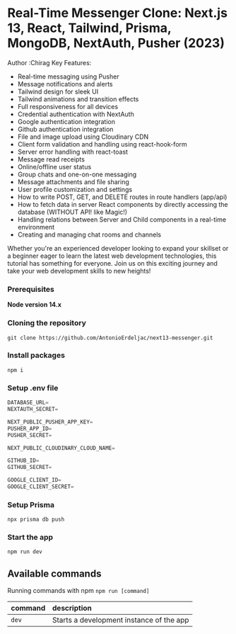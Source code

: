 # Real-Time Messenger Clone: Next.js 13, React, Tailwind, Prisma, MongoDB, NextAuth, Pusher (2023)
Author :Chirag
Key Features:

- Real-time messaging using Pusher
- Message notifications and alerts
- Tailwind design for sleek UI
- Tailwind animations and transition effects
- Full responsiveness for all devices
- Credential authentication with NextAuth
- Google authentication integration
- Github authentication integration
- File and image upload using Cloudinary CDN
- Client form validation and handling using react-hook-form
- Server error handling with react-toast
- Message read receipts
- Online/offline user status
- Group chats and one-on-one messaging
- Message attachments and file sharing
- User profile customization and settings
- How to write POST, GET, and DELETE routes in route handlers (app/api)
- How to fetch data in server React components by directly accessing the database (WITHOUT API! like Magic!)
- Handling relations between Server and Child components in a real-time environment
- Creating and managing chat rooms and channels

Whether you're an experienced developer looking to expand your skillset or a beginner eager to learn the latest web development technologies, this tutorial has something for everyone. Join us on this exciting journey and take your web development skills to new heights!


### Prerequisites

**Node version 14.x**

### Cloning the repository

```shell
git clone https://github.com/AntonioErdeljac/next13-messenger.git
```

### Install packages

```shell
npm i
```

### Setup .env file


```js
DATABASE_URL=
NEXTAUTH_SECRET=

NEXT_PUBLIC_PUSHER_APP_KEY=
PUSHER_APP_ID=
PUSHER_SECRET=

NEXT_PUBLIC_CLOUDINARY_CLOUD_NAME=

GITHUB_ID=
GITHUB_SECRET=

GOOGLE_CLIENT_ID=
GOOGLE_CLIENT_SECRET=
```

### Setup Prisma

```shell
npx prisma db push

```

### Start the app

```shell
npm run dev
```

## Available commands

Running commands with npm `npm run [command]`

| command         | description                              |
| :-------------- | :--------------------------------------- |
| `dev`           | Starts a development instance of the app |
